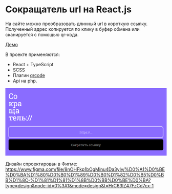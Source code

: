 # Сокращатель url на React.js

На сайте можно преобразовать длинный url в короткую ссылку. Полученный адрес копируется по клику в буфер обмена или сканируется с помощью qr-кода.

[Демо](https://mchlv.ru/projects/sokr/)

В проекте применяются:

-   React + TypeScript
-   SCSS
-   Плагин [qrcode](https://www.npmjs.com/package/qrcode)
-   Api на php.

![](git-readme-cover.png)

Дизайн спроектирован в Фигме: https://www.figma.com/file/8nOHFkp1bOgMinu4Da3yIy/%D0%A1%D0%BE%D0%BA%D1%80%D0%B0%D1%89%D0%B0%D1%82%D0%B5%D0%BB%D1%8C-%D1%81%D1%81%D1%8B%D0%BB%D0%BE%D0%BA?type=design&node-id=0%3A1&mode=design&t=HrC63lZ47FzCd7cx-1
